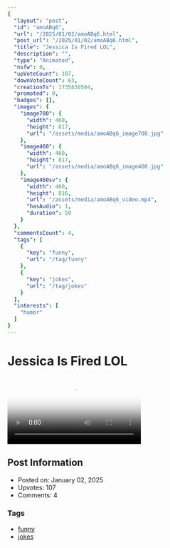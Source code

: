 ```yaml
---
{
  "layout": "post",
  "id": "amoABq6",
  "url": "/2025/01/02/amoABq6.html",
  "post_url": "/2025/01/02/amoABq6.html",
  "title": "Jessica Is Fired LOL",
  "description": "",
  "type": "Animated",
  "nsfw": 0,
  "upVoteCount": 107,
  "downVoteCount": 63,
  "creationTs": 1735830504,
  "promoted": 0,
  "badges": [],
  "images": {
    "image700": {
      "width": 460,
      "height": 817,
      "url": "/assets/media/amoABq6_image700.jpg"
    },
    "image460": {
      "width": 460,
      "height": 817,
      "url": "/assets/media/amoABq6_image460.jpg"
    },
    "image460sv": {
      "width": 460,
      "height": 816,
      "url": "/assets/media/amoABq6_video.mp4",
      "hasAudio": 1,
      "duration": 59
    }
  },
  "commentsCount": 4,
  "tags": [
    {
      "key": "funny",
      "url": "/tag/funny"
    },
    {
      "key": "jokes",
      "url": "/tag/jokes"
    }
  ],
  "interests": [
    "humor"
  ]
}
---
```


# Jessica Is Fired LOL

<video controls playsinline loop poster="/assets/media/amoABq6_image460.jpg">
  <source src="/assets/media/amoABq6_video.mp4" type="video/mp4">
  Your browser does not support the video tag.
</video>

## Post Information

- Posted on: January 02, 2025
- Upvotes: 107
- Comments: 4

### Tags

- [funny](/tag/funny)
- [jokes](/tag/jokes)
